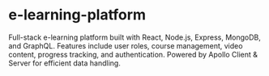 # e-learning-platform
Full-stack e-learning platform built with React, Node.js, Express, MongoDB, and GraphQL. Features include user roles, course management, video content, progress tracking, and authentication. Powered by Apollo Client &amp; Server for efficient data handling.
